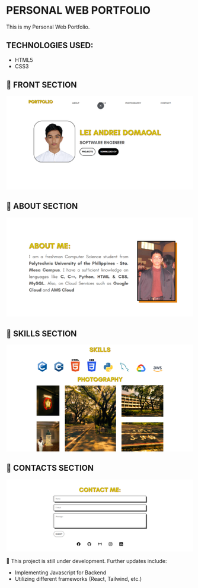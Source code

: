# PERSONAL WEB PORTFOLIO
This is my Personal Web Portfolio.

## TECHNOLOGIES USED:
* HTML5
* CSS3

## 📍 FRONT SECTION
![front.png](https://github.com/leiandrei/Personal-Web-Portfolio/blob/52cd00595c3cfb3e5542d7340c60ff8964825d36/personal%20portfolio/front.png)

## 📍 ABOUT SECTION
![about.png](https://github.com/leiandrei/Personal-Web-Portfolio/blob/52cd00595c3cfb3e5542d7340c60ff8964825d36/personal%20portfolio/about.png)

## 📍 SKILLS SECTION
![skills.png](https://github.com/leiandrei/Personal-Web-Portfolio/blob/52cd00595c3cfb3e5542d7340c60ff8964825d36/personal%20portfolio/skills.png)

## 📍 CONTACTS SECTION
![contacts.png](https://github.com/leiandrei/Personal-Web-Portfolio/blob/52cd00595c3cfb3e5542d7340c60ff8964825d36/personal%20portfolio/contacts.png)

 📌 This project is still under development. Further updates include:
* Implementing Javascript for Backend
* Utilizing different frameworks (React, Tailwind, etc.)
